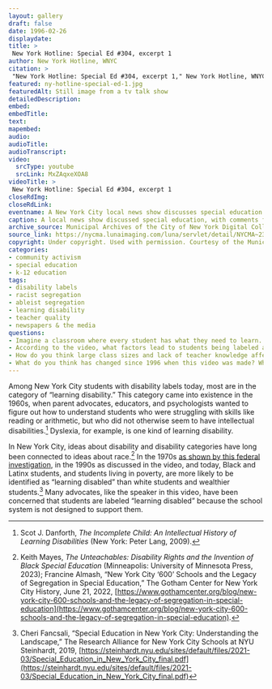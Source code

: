 ```yaml
--- 
layout: gallery
draft: false
date: 1996-02-26
displaydate: 
title: >
 New York Hotline: Special Ed #304, excerpt 1 
author: New York Hotline, WNYC
citation: >
 "New York Hotline: Special Ed #304, excerpt 1," New York Hotline, WNYC, in New York City Civil Rights History Project, Accessed: [Month Day, Year], https://nyccivilrightshistory.org/gallery/ny-hotline-special-ed-1.
featured: ny-hotline-special-ed-1.jpg
featuredAlt: Still image from a tv talk show
detailedDescription: 
embed: 
embedTitle: 
text: 
mapembed: 
audio: 
audioTitle: 
audioTranscript: 
video: 
  srcType: youtube
  srcLink: MxZAqxeXOA8
videoTitle: >
 New York Hotline: Special Ed #304, excerpt 1 
closeRdImg: 
closeRdLink: 
eventname: A New York City local news show discusses special education.
caption: A local news show discussed special education, with comments from a Board of Education official, a parent advocate, and an attorney who represented Disabled students and students labeled disabled.
archive_source: Municipal Archives of the City of New York Digital Collections
source_link: https://nycma.lunaimaging.com/luna/servlet/detail/NYCMA~23~23~977~1294471:New-York-Hotline--Special-Ed-#304
copyright: Under copyright. Used with permission. Courtesy of the Municipal Archives of the City of New York.
categories: 
- community activism
- special education
- k-12 education
tags: 
- disability labels
- racist segregation
- ableist segregation
- learning disability
- teacher quality
- newspapers & the media
questions: 
- Imagine a classroom where every student has what they need to learn. What materials are in the room? Who is in the room? What is happening in the room?  
- According to the video, what factors lead to students being labeled as learning disabled?
- How do you think large class sizes and lack of teacher knowledge affect students who have learning disabilities? 
- What do you think has changed since 1996 when this video was made? What do you think has stayed the same?
--- 
```


Among New York City students with disability labels today, most are in the category of “learning disability.” This category came into existence in the 1960s, when parent advocates, educators, and psychologists wanted to figure out how to understand students who were struggling with skills like reading or arithmetic, but who did not otherwise seem to have intellectual disabilities.[^1] Dyslexia, for example, is one kind of learning disability.

In New York City, ideas about disability and disability categories have long been connected to ideas about race.[^2] In the 1970s [as shown by this federal investigation](topics/seeking-equity/hew-report), in the 1990s as discussed in the video, and today, Black and Latinx students, and students living in poverty, are more likely to be identified as “learning disabled” than white students and wealthier students.[^3] Many advocates, like the speaker in this video, have been concerned that students are labeled “learning disabled” because the school system is not designed to support them.

[^1]: Scot J. Danforth, *The Incomplete Child: An Intellectual History of Learning Disabilities* (New York: Peter Lang, 2009).

[^2]: Keith Mayes, *The Unteachables: Disability Rights and the Invention of Black Special Education* (Minneapolis: University of Minnesota Press, 2023); Francine Almash, “New York City ‘600’ Schools and the Legacy of Segregation in Special Education,” The Gotham Center for New York City History, June 21, 2022, [https://www.gothamcenter.org/blog/new-york-city-600-schools-and-the-legacy-of-segregation-in-special-education](https://www.gothamcenter.org/blog/new-york-city-600-schools-and-the-legacy-of-segregation-in-special-education).

[^3]: Cheri Fancsali, “Special Education in New York City: Understanding the Landscape,” The Research Alliance for New York City Schools at NYU Steinhardt, 2019, [https://steinhardt.nyu.edu/sites/default/files/2021-03/Special_Education_in_New_York_City_final.pdf](https://steinhardt.nyu.edu/sites/default/files/2021-03/Special_Education_in_New_York_City_final.pdf)
